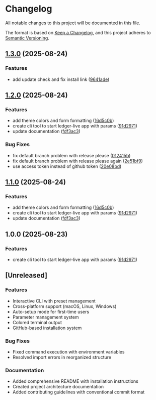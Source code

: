 # Changelog

All notable changes to this project will be documented in this file.

The format is based on [Keep a Changelog](https://keepachangelog.com/en/1.0.0/),
and this project adheres to [Semantic Versioning](https://semver.org/spec/v2.0.0.html).

## [1.3.0](https://github.com/philipptpunkt/ledger-live-starter/compare/v1.2.0...v1.3.0) (2025-08-24)


### Features

* add update check and fix install link ([9641ade](https://github.com/philipptpunkt/ledger-live-starter/commit/9641adeb56b25b067cfd08b6b2bedeb2264118c3))

## [1.2.0](https://github.com/philipptpunkt/ledger-live-starter/compare/v1.1.0...v1.2.0) (2025-08-24)


### Features

* add theme colors and form formatting ([16d5c0b](https://github.com/philipptpunkt/ledger-live-starter/commit/16d5c0b10a2b4baafe4a02284aee7e05cdc2754e))
* create cli tool to start ledger-live app with params ([91d2971](https://github.com/philipptpunkt/ledger-live-starter/commit/91d297134dd0a83eca69eb10d8fce1369208e775))
* update documentation ([fdf3ac3](https://github.com/philipptpunkt/ledger-live-starter/commit/fdf3ac3b1ec94f726331a1dedb131bcd8e3c9280))


### Bug Fixes

* fix default branch problem with release please ([012415b](https://github.com/philipptpunkt/ledger-live-starter/commit/012415b904b7a0559053ddc0f81c0edf23cebc17))
* fix default branch problem with release please again ([2e51bf9](https://github.com/philipptpunkt/ledger-live-starter/commit/2e51bf9223a7a99f3d978cd91d9dda0b83c02b8b))
* use access token instead of github token ([20e08bd](https://github.com/philipptpunkt/ledger-live-starter/commit/20e08bd54969a6d82546d3da20b58bc30a59d93d))

## [1.1.0](https://github.com/philipptpunkt/ledger-live-starter/compare/v1.0.0...v1.1.0) (2025-08-24)


### Features

* add theme colors and form formatting ([16d5c0b](https://github.com/philipptpunkt/ledger-live-starter/commit/16d5c0b10a2b4baafe4a02284aee7e05cdc2754e))
* create cli tool to start ledger-live app with params ([91d2971](https://github.com/philipptpunkt/ledger-live-starter/commit/91d297134dd0a83eca69eb10d8fce1369208e775))
* update documentation ([fdf3ac3](https://github.com/philipptpunkt/ledger-live-starter/commit/fdf3ac3b1ec94f726331a1dedb131bcd8e3c9280))

## 1.0.0 (2025-08-23)


### Features

* create cli tool to start ledger-live app with params ([91d2971](https://github.com/philipptpunkt/ledger-live-starter/commit/91d297134dd0a83eca69eb10d8fce1369208e775))

## [Unreleased]

### Features

- Interactive CLI with preset management
- Cross-platform support (macOS, Linux, Windows)
- Auto-setup mode for first-time users
- Parameter management system
- Colored terminal output
- GitHub-based installation system

### Bug Fixes

- Fixed command execution with environment variables
- Resolved import errors in reorganized structure

### Documentation

- Added comprehensive README with installation instructions
- Created project architecture documentation
- Added contributing guidelines with conventional commit format
